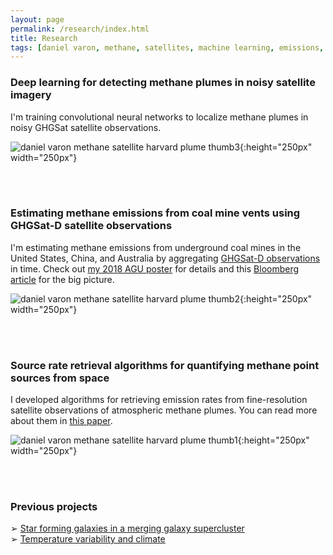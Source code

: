 ```yaml
---
layout: page
permalink: /research/index.html
title: Research
tags: [daniel varon, methane, satellites, machine learning, emissions, research]
---
```


### Deep learning for detecting methane plumes in noisy satellite imagery

I'm training convolutional neural networks to localize methane plumes in noisy GHGSat satellite observations.

![daniel varon methane satellite harvard plume thumb3](../images/thumb3_projects.png){:height="250px" width="250px"}

<br>
<br>

### Estimating methane emissions from coal mine vents using GHGSat-D satellite observations

I'm estimating methane emissions from underground coal mines in the United States, China, and Australia by aggregating [GHGSat-D observations](https://www.ghgsat.com/data-products-analytics/analytics/) in time. Check out [my 2018 AGU poster](/presentations/varon_poster_agu2018.pdf) for details and this [Bloomberg article](https://www.bloomberg.com/news/articles/2019-04-17/new-wave-of-satellites-could-pinpoint-greenhouse-gas-offenders) for the big picture.

![daniel varon methane satellite harvard plume thumb2](../images/thumb2_projects.png){:height="250px" width="250px"}

<br>
<br>

### Source rate retrieval algorithms for quantifying methane point sources from space

I developed algorithms for retrieving emission rates from fine-resolution satellite observations of atmospheric methane plumes. You can read more about them in [this paper](https://doi.org/10.5194/amt-11-5673-2018).

![daniel varon methane satellite harvard plume thumb1](../images/thumb1_projects.png){:height="250px" width="250px"}

<br>
<br>

### Previous projects

&#10146; [Star forming galaxies in a merging galaxy supercluster](http://www.varon.org/research/astro/)<br>
&#10146; [Temperature variability and climate](http://www.varon.org/research/climate/)

<!--
I'm interested in what satellite remote sensing can teach us about planetary atmospheres. 

This topic is on the interface between astrophysics and atmospheric science, the fields of my previous research. In the simplest terms, I am fascinated by the idea that we can learn new (and obscure!) things about a planet, just by looking at it from space.

Satellite instruments have the unique ability to characterize entire planetary atmospheres in a matter of hours or days. As a result, they grant access to an abundance of information about the Earth and other planets that would otherwise be out of reach to us---but only if they can be reliably interpreted. Fortunately (or unfortunately, depending on how you look at it) the scientific value of satellite data is often mostly limited by our powers of interpretation, and there is still a great deal of progress to be made in this regard. 

Interpreting satellite data is an inverse problem; you start with some measurements of a system and attempt to deduce what the state of the system must have been for you to have made those measurements. Often the problem is under-determined; there may not be a unique state that produces your measurements. However, as outlined in Clive D. Rodgers' textbook [<em>Inverse Methods for Atmospheric Sounding</em>](https://books.google.com/books/about/Inverse_Methods_for_Atmospheric_Sounding.html?id=dW-0QgAACAAJ&redir_esc=y), it is possible to determine the most likely state of the system via Bayesian minimization of a cost function. 

When the system under scrutiny is an atmosphere and the measurements come from a satellite, there are two inverse problems that are of special interest to me. The first is the problem of inferring the global distribution of a trace gas from the satellite spectra, in which case the goal is to determine the concentrations of the gas at different locations around the planet, given some knowledge of how light interacts with chemicals in the atmosphere. The second is the problem of constraining emissions of the trace gas, given the map of concentrations produced in the first problem and a chemical transport model. I plan to explore both of these problems in depth during my PhD.
-->
